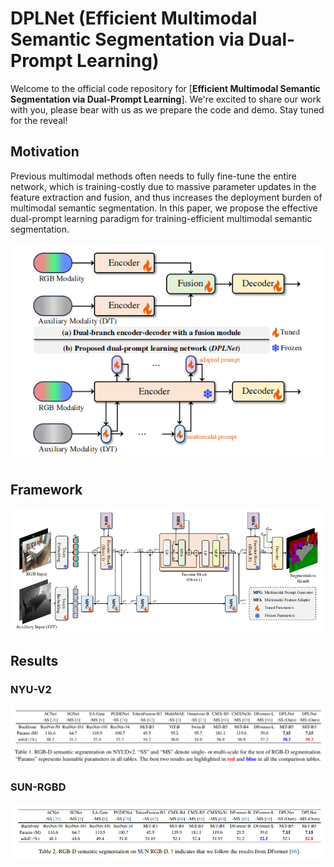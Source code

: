 
# DPLNet (Efficient Multimodal Semantic Segmentation via Dual-Prompt Learning)


Welcome to the official code repository for [**Efficient Multimodal Semantic Segmentation via Dual-Prompt Learning**]. We're excited to share our work with you, please bear with us as we prepare the code and demo. Stay tuned for the reveal!


## Motivation
Previous multimodal methods often needs to fully fine-tune the entire network, which is training-costly due to massive parameter updates in the feature extraction and fusion, and thus increases the deployment burden of multimodal semantic segmentation. In this paper, we propose the effective dual-prompt
learning paradigm for training-efficient multimodal semantic segmentation.

<img src="https://github.com/ShaohuaDong2021/DPLNet/blob/main/figs/fig1.png" alt="Editor" width="550" height="350">

## Framework
![Framework](https://github.com/ShaohuaDong2021/DPLNet/blob/main/figs/framework.png)

## Results
### NYU-V2
![Results](https://github.com/ShaohuaDong2021/DPLNet/blob/main/figs/nyuv2.png)

### SUN-RGBD
![Results](https://github.com/ShaohuaDong2021/DPLNet/blob/main/figs/sunrgbd.png)
